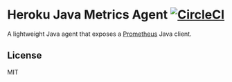 # Heroku Java Metrics Agent [![CircleCI](https://circleci.com/gh/heroku/heroku-java-metrics-agent.svg?style=svg)](https://circleci.com/gh/heroku/heroku-java-metrics-agent)

A lightweight Java agent that exposes a [Prometheus](https://prometheus.io) Java client.

## License

MIT
